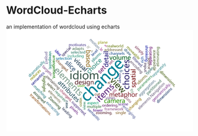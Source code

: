 # WordCloud-Echarts
an implementation of wordcloud using echarts
![res](https://github.com/Louise777/WordCloud-Echarts/blob/master/example.png)
